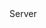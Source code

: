 <function name="GetTimeSinceLastReceived" parent="CNetChan" type="classfunc">
	<description>
		<added version="0.7"></added>
	</description>
	<realm>Server</realm>
	<rets>
		<ret name="lastReceived" type="number"></ret>
	</rets>
</function>